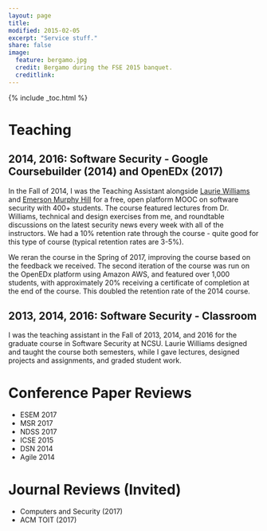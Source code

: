 ```yaml
---
layout: page
title:
modified: 2015-02-05
excerpt: "Service stuff."
share: false
image:
  feature: bergamo.jpg
  credit: Bergamo during the FSE 2015 banquet.
  creditlink:
---
```


{% include _toc.html %}

# Teaching

## 2014, 2016: Software Security - Google Coursebuilder (2014) and OpenEDx (2017)

In the Fall of 2014, I was the Teaching Assistant alongside [Laurie Williams](http://collaboration.csc.ncsu.edu/laurie/index.html) and [Emerson Murphy Hill](http://people.engr.ncsu.edu/ermurph3/) for a free, open platform MOOC on software security with 400+ students. The course featured lectures from Dr. Williams, technical and design exercises from me, and roundtable discussions on the latest security news every week with all of the instructors. We had a 10% retention rate through the course - quite good for this type of course (typical retention rates are 3-5%).

We reran the course in the Spring of 2017, improving the course based on the feedback we received. The second iteration of the course was run on the OpenEDx platform using Amazon AWS, and featured over 1,000 students, with approximately 20% receiving a certificate of completion at the end of the course. This doubled the retention rate of the 2014 course.

## 2013, 2014, 2016: Software Security - Classroom

I was the teaching assistant in the Fall of 2013, 2014, and 2016 for the graduate course in Software Security at NCSU. Laurie Williams designed and taught the course both semesters, while I gave lectures, designed projects and assignments, and graded student work.

# Conference Paper Reviews

- ESEM 2017
- MSR 2017
- NDSS 2017
- ICSE 2015
- DSN 2014
- Agile 2014

# Journal Reviews (Invited)

- Computers and Security (2017)
- ACM TOIT (2017)
